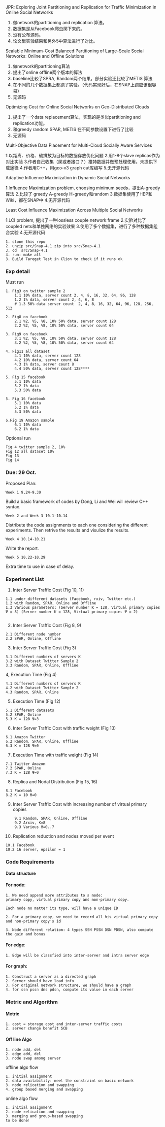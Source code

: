 JPR: Exploring Joint Partitioning and Replication for Traffic Minimization in Online Social Networks

1. 做network的partitioning and replication 算法。
2. 数据集是从Facebook爬虫爬下来的。
3. 没有公布源码。
4. 论文里实验结果和另外5中算法进行了对比。


Scalable Minimum-Cost Balanced Partitioning of Large-Scale Social Networks: Online and Offline Solutions

1. 做network的partitioning算法
2. 提出了online offline两个版本的算法
3. baseline比较了SPRA, Random两个结果，部分实验还比较了METIS 算法
4. 在不同的几个数据集上都跑了实验。（代码实现好后，在SNAP上跑应该很容易）
5. 无源码


Optimizing Cost for Online Social Networks on Geo-Distributed Clouds

1. 提出了一个data replacement算法，实现的是类似partitioning and replication功能。
2. 和greedy random SPAR, METIS 在不同参数设置下进行了比较
3. 无源码


Multi-Objective Data Placement for Multi-Cloud Socially Aware Services

1.以距离、价格、碳排放为目标的数据存放优化问题
2.用1-8个slave replicas作为对比实验
3.作者自己收集（爬或者接口？）推特数据并做预处理使用，未提供下载途径
4.作者用C++，用gco-v3 graph cut库编写
5.无开源代码


Adaptive Influence Maximization in Dynamic Social Networks

1.Influence Maximization problem, choosing minimum seeds，提出A-greedy算法
2.比较了 greedy  A-greedy  H-greedy和random
3.数据集使用了HEP和Wiki，都在SNAP中
4.无开源代码


Least Cost Influence Maximization Across Multiple Social Networks

1.LCI problem, 提出了一种lossless couple network frame
2.实验对比了coupled nets和单独网络的实验效果
3.使用了多个数据集，进行了多种数据集组合实验
4.无开源代码


```
1. clone this repo
2. unzip src/Snap-4.1.zip into src/Snap-4.1
3, cd  src/Snap-4.1 
4. run: make all
3. Build Tareget Test in Clion to check if it runs ok
```

### Exp detail

Must run
```
1. Fig3 on twitter sample 2
    1.1 10% data, server count 2, 4, 8, 16, 32, 64, 96, 128
    1.2 1% data, server count 2, 4, 6, 8
    # 1.3 50% data server count  2, 4, 8, 16, 32, 64, 96, 128, 256, 512
      
2. Fig8 on facebook 
    2.1 %2, %5, %8, 10% 50% data, server count 128
    2.2 %2, %5, %8, 10% 50% data, server count 64
   
3. Fig9 on facebook 
    3.1 %2, %5, %8, 10% 50% data, server count 128
    3.2 %2, %5, %8, 10% 50% data, server count 64

4. Fig11 all dataset
    4.1 10% data, server count 128
    4.2 10% data, server count 64
    4.3 1% data, server count 8
    4.4 50% data, server count 128****

5. Fig 15 facebook
    5.1 10% data
    5.2 1% data
    5.3 50% data

5. Fig 16 facebook
    5.1 10% data
    5.2 1% data
    5.3 50% data

6.Fig 19 Amazon sample 
    6.1 10% data
    6.2 1% data
```

Optional run
```
Fig 4 twitter sample 2, 10%
Fig 12 all dataset 10%
Fig 13 
Fig 14
```



### Due: 29 Oct.

Proposed Plan:

`Week 1 9.24-9.30`

Build a basic framework of codes by Dong, Li and Wei will review C++ syntax.

`Week 2 and Week 3 10.1-10.14`

Distribute the code assignments to each one considering the different experiments. Then retrive the results and visulize the results.

`Week 4 10.14-10.21`

Write the report.

`Week 5 10.22-10.29`

Extra time to use in case of delay.


### Experiment List
1. Inter Server Traffic Cost (Fig 10, 11)
```
1.1 under different datasets (Facebook, rxiv, Twitter etc.) 
1.2 with Random, SPAR, Online and Offline
1.3 Various parameters: (Server number K = 128, Virtual primary copies Ψ = 3) (Server number K = 128, Virtual primary copies Ψ = 2)
    
```
    
2. Inter Server Traffic Cost (Fig 8, 9)
```
2.1 Different node number  
2.2 SPAR, Online, Offline
```

    
3. Inter Server Traffic Cost (Fig 3)
```
3.1 Different numbers of servers K
3.2 with Dataset Twitter Sample 2
3.3 Random, SPAR, Online, Offline
```

4, Execution Time (Fig 4)
```
4.1 Different numbers of servers K
4.2 with Dataset Twitter Sample 2
4.3 Random, SPAR, Online
```

5. Execution Time (Fig 12)
```
5.1 Different datasets 
5.2 SPAR, Online
5.3 K = 128 Ψ=3
```
    
6. Inter Server Traffic Cost with traffic weight (Fig 13)
```
6.1 Amazon Twitter
6.2 Random, SPAR, Online, Offline
6.3 K = 128 Ψ=0
```

7. Execution Time with traffic weight (Fig 14)
```
7.1 Twitter Amazon
7.2 SPAR, Online
7.3 K = 128 Ψ=0

```

8. Replica and Nodal Distribution (Fig 15, 16)
```
8.1 Facebook 
8.2 K = 10 Ψ=0
```   

9. Inter Server Traffic Cost with increasing number of virtual primary copies
```
    9.1 Random, SPAR, Online, Offline
    9.2 Arxiv, K=8
    9.3 Various Ψ=0..7
```    

10. Replication reduction and nodes moved per event
```
10.1 Facebook
10.2 16 server, epsilon = 1
```


### Code Requirements
#### Data structure
#### For node:
```
1. We need append more attributes to a node:
primary copy, virtual primary copy and non-primary copy.

Each node no matter its type, will have a unique ID

2. For a primary copy, we need to record all his virtual primary copy and non-primary copy's id

3. Node different relation: 4 types SSN PSSN DSN PDSN, also compute the gain and bonus

```

#### For edge:
```
1. Edge will be classfied into inter-server and intra server edge
```
#### For graph:

```
1. Construct a server as a directed graph
2. Server should have load info
3. For original network structure, we should have a graph
4. for ssn pssn dns pdsn, compute its value in each server

```


### Metric and Algorithm
#### Metric
```
1. cost = storage cost and inter-server traffic costs
2. server change benefit SCB

```

#### Off line Algo
```
1. node add, del 
2. edge add, del
3. node swap among server
```

offline algo flow
```
1. initial assignment
2. data availability: meet the constraint on basic network 
3. node relication and swapping  
4. group based merging and swapping

```

online algo flow
```
1. initial assignment 
2. node relication and swapping 
3. merging and group-based swapping 
to be done!
```

